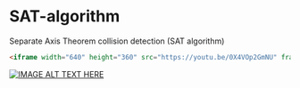 # SAT-algorithm
Separate Axis Theorem collision detection (SAT algorithm)

```markdown
<iframe width="640" height="360" src="https://youtu.be/0X4VOp2GmNU" frameborder="0" gesture="media" allowfullscreen=""></iframe>
```
[![IMAGE ALT TEXT HERE](https://img.youtube.com/vi/YOUTUBE_VIDEO_ID_HERE/0.jpg)](https://www.youtube.com/watch?v=https://youtu.be/0X4VOp2GmNU)
